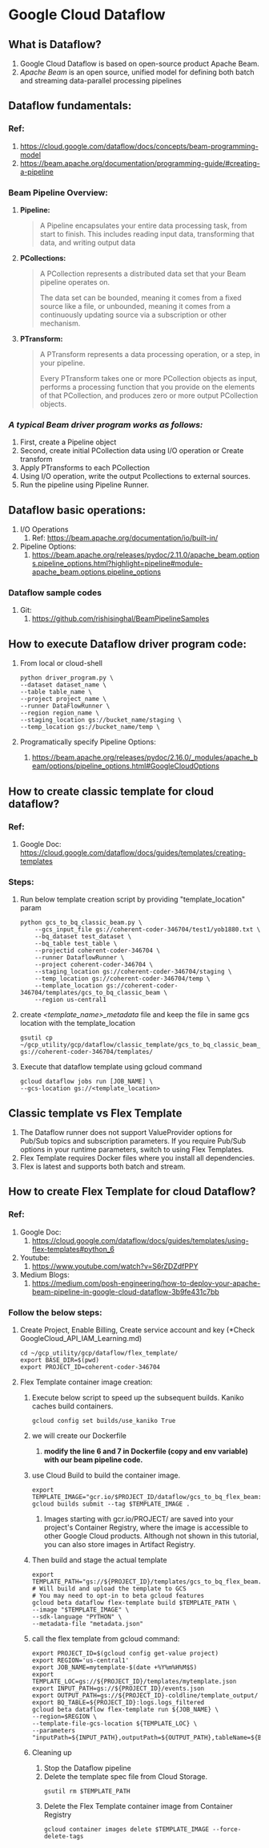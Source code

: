 # Google Cloud Dataflow 

## What is Dataflow?
1. Google Cloud Dataflow is based on open-source product Apache Beam.
2. *Apache Beam* is an open source, unified model for defining both batch and streaming data-parallel processing pipelines


## Dataflow fundamentals:
### Ref: 
1. https://cloud.google.com/dataflow/docs/concepts/beam-programming-model
2. https://beam.apache.org/documentation/programming-guide/#creating-a-pipeline

### Beam Pipeline Overview:
1. **Pipeline:**
    > A Pipeline encapsulates your entire data processing task, from start to finish. This includes reading input data, transforming that data, and writing output data
2. **PCollections:**
    > A PCollection represents a distributed data set that your Beam pipeline operates on.
    >
    > The data set can be bounded, meaning it comes from a fixed source like a file, or unbounded, meaning it comes from a continuously updating source via a subscription or other mechanism.
3. **PTransform:**
    > A PTransform represents a data processing operation, or a step, in your pipeline.
    >
    > Every PTransform takes one or more PCollection objects as input, performs a processing function that you provide on the elements of that PCollection, and produces zero or more output PCollection objects.

### *A typical Beam driver program works as follows:*
1. First, create a Pipeline object 
2. Second, create initial PCollection data using I/O operation or Create transform
3. Apply PTransforms to each PCollection
4. Using I/O operation, write the output Pcollections to external sources.
5. Run the pipeline using Pipeline Runner.


## Dataflow basic operations:
1. I/O Operations
    1. Ref: https://beam.apache.org/documentation/io/built-in/
2. Pipeline Options:
    1. https://beam.apache.org/releases/pydoc/2.11.0/apache_beam.options.pipeline_options.html?highlight=pipeline#module-apache_beam.options.pipeline_options
    


### Dataflow sample codes
1. Git:
    1. https://github.com/rishisinghal/BeamPipelineSamples


## How to execute Dataflow driver program code:
1. From local or cloud-shell
    ```shell
    python driver_program.py \
    --dataset dataset_name \
    --table table_name \
    --project project_name \
    --runner DataFlowRunner \
    --region region_name \
    --staging_location gs://bucket_name/staging \
    --temp_location gs://bucket_name/temp \
    ```

2. Programatically specify Pipeline Options:
    1. https://beam.apache.org/releases/pydoc/2.16.0/_modules/apache_beam/options/pipeline_options.html#GoogleCloudOptions

## How to create classic template for cloud dataflow?
### Ref:
1. Google Doc: https://cloud.google.com/dataflow/docs/guides/templates/creating-templates

### Steps:
1. Run below template creation script by providing "template_location" param
    ```shell
    python gcs_to_bq_classic_beam.py \
        --gcs_input_file gs://coherent-coder-346704/test1/yob1880.txt \
        --bq_dataset test_dataset \
        --bq_table test_table \
        --projectid coherent-coder-346704 \
        --runner DataflowRunner \
        --project coherent-coder-346704 \
        --staging_location gs://coherent-coder-346704/staging \
        --temp_location gs://coherent-coder-346704/temp \
        --template_location gs://coherent-coder-346704/templates/gcs_to_bq_classic_beam \
        --region us-central1
    ```
2. create *\<template_name\>_metadata* file and keep the file in same gcs location with the template_location
    ```shell
    gsutil cp ~/gcp_utility/gcp/dataflow/classic_template/gcs_to_bq_classic_beam_metadata gs://coherent-coder-346704/templates/
    ```
3. Execute that dataflow template using gcloud command
    ```shell
    gcloud dataflow jobs run [JOB_NAME] \
    --gcs-location gs://<template_location>
    ```

## Classic template vs Flex Template
1. The Dataflow runner does not support ValueProvider options for Pub/Sub topics and subscription parameters. If you require Pub/Sub options in your runtime parameters, switch to using Flex Templates.
2. Flex Template requires Docker files where you install all dependencies.
3. Flex is latest and supports both batch and stream.


## How to create Flex Template for cloud Dataflow?
### Ref:
1. Google Doc: 
    1. https://cloud.google.com/dataflow/docs/guides/templates/using-flex-templates#python_6
2. Youtube:
    1. https://www.youtube.com/watch?v=S6rZDZdfPPY
3. Medium Blogs:
    1. https://medium.com/posh-engineering/how-to-deploy-your-apache-beam-pipeline-in-google-cloud-dataflow-3b9fe431c7bb

### Follow the below steps:
1. Create Project, Enable Billing, Create service account and key (*Check GoogleCloud_API_IAM_Learning.md)
    ```shell
    cd ~/gcp_utility/gcp/dataflow/flex_template/
    export BASE_DIR=$(pwd)
    export PROJECT_ID=coherent-coder-346704
    ```
2. Flex Template container image creation:
    1. Execute below script to speed up the subsequent builds. Kaniko caches build containers.
        ```shell
        gcloud config set builds/use_kaniko True
        ```
    2. we will create our Dockerfile
        1. **modify the line 6 and 7 in Dockerfile (copy and env variable) with our beam pipeline code.**
    3. use Cloud Build to build the container image.
        ```shell
        export TEMPLATE_IMAGE="gcr.io/$PROJECT_ID/dataflow/gcs_to_bq_flex_beam:latest"
        gcloud builds submit --tag $TEMPLATE_IMAGE .
        ```
        1. Images starting with gcr.io/PROJECT/ are saved into your project's Container Registry, where the image is accessible to other Google Cloud products. Although not shown in this tutorial, you can also store images in Artifact Registry.

    4. Then build and stage the actual template
        ```shell
        export TEMPLATE_PATH="gs://${PROJECT_ID}/templates/gcs_to_bq_flex_beam.json"
        # Will build and upload the template to GCS
        # You may need to opt-in to beta gcloud features
        gcloud beta dataflow flex-template build $TEMPLATE_PATH \
        --image "$TEMPLATE_IMAGE" \
        --sdk-language "PYTHON" \
        --metadata-file "metadata.json"
        ```
    5. call the flex template from gcloud command:
        ```shell
        export PROJECT_ID=$(gcloud config get-value project)
        export REGION='us-central1'
        export JOB_NAME=mytemplate-$(date +%Y%m%H%M$S)
        export TEMPLATE_LOC=gs://${PROJECT_ID}/templates/mytemplate.json
        export INPUT_PATH=gs://${PROJECT_ID}/events.json
        export OUTPUT_PATH=gs://${PROJECT_ID}-coldline/template_output/
        export BQ_TABLE=${PROJECT_ID}:logs.logs_filtered
        gcloud beta dataflow flex-template run ${JOB_NAME} \
        --region=$REGION \
        --template-file-gcs-location ${TEMPLATE_LOC} \
        --parameters "inputPath=${INPUT_PATH},outputPath=${OUTPUT_PATH},tableName=${BQ_TABLE}"
        ```
    6. Cleaning up 
        1. Stop the Dataflow pipeline
        2. Delete the template spec file from Cloud Storage.
            ```shell
            gsutil rm $TEMPLATE_PATH
            ```
        3. Delete the Flex Template container image from Container Registry
            ```shell
            gcloud container images delete $TEMPLATE_IMAGE --force-delete-tags
            ```